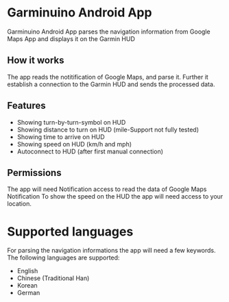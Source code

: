 # Garminuino Android App
Garminuino Android App parses the navigation information from Google Maps App and displays it on the Garmin HUD

## How it works
The app reads the notitification of Google Maps, and parse it. Further it establish a connection to the Garmin HUD and sends the processed data.

## Features
* Showing turn-by-turn-symbol on HUD
* Showing distance to turn on HUD (mile-Support not fully tested)
* Showing time to arrive on HUD
* Showing speed on HUD (km/h and mph)
* Autoconnect to HUD (after first manual connection)

## Permissions
The app will need Notification access to read the data of Google Maps Notification
To show the speed on the HUD the app will need access to your location.

# Supported languages
For parsing the navigation informations the app will need a few keywords. The following languages are supported:
* English
* Chinese (Traditional Han)
* Korean
* German
